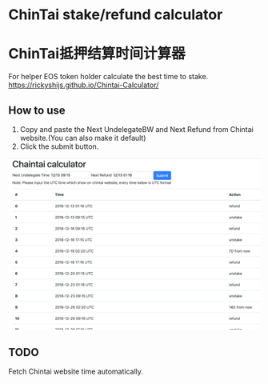 # ChinTai stake/refund calculator
# ChinTai抵押结算时间计算器

For helper EOS token holder calculate the best time to stake. https://rickyshijs.github.io/Chintai-Calculator/

## How to use

1. Copy and paste the Next UndelegateBW and Next Refund from Chintai website.(You can also make it default)
2. Click the submit button.

 ![image](https://github.com/RickyShiJs/Chintai-Calculator/raw/master/sample.png)

## TODO
Fetch Chintai website time automatically.
